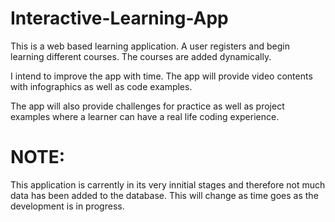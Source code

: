 # Interactive-Learning-App

This is a web based learning application. A user registers and begin learning different courses. The courses are added dynamically. 

I intend to improve the app with time. The app will provide video contents with infographics as well as code examples.

The app will also provide challenges for practice as well as project examples where a learner can have a real life coding experience.


# NOTE:

This application is carrently in its very innitial stages and therefore not much data has been added to the database. This will change as time goes as the development is in progress.